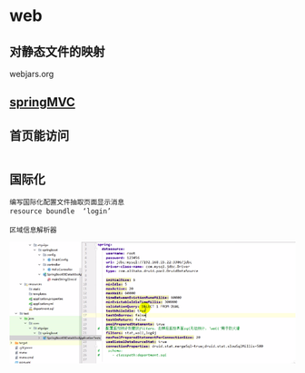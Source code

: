 # web

## 对静态文件的映射
webjars.org

## [springMVC](http://www.gulixueyuan.com/course/48/notes)


## 首页能访问
```java

```

## 国际化
```text
编写国际化配置文件抽取页面显示消息
resource boundle  ‘login’

区域信息解析器
```
![tu](cruid_config.png)